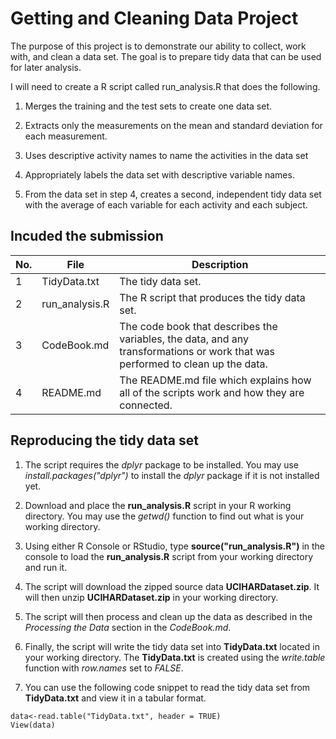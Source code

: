 # Getting and Cleaning Data Project

The purpose of this project is to demonstrate our ability to collect, work with, and clean a data set. The goal is to prepare tidy data that can be used for later analysis.

I will need to create a R script called run_analysis.R that does the following. 

1. Merges the training and the test sets to create one data set.

2. Extracts only the measurements on the mean and standard deviation for each measurement. 

3. Uses descriptive activity names to name the activities in the data set

4. Appropriately labels the data set with descriptive variable names. 

5. From the data set in step 4, creates a second, independent tidy data set with the 
   average of each variable for each activity and each subject.


## Incuded the submission
|No.|File           |Description                                   |
|---|---------------|----------------------------------------------|
|1  |TidyData.txt   |The tidy data set.                            |
|2  |run_analysis.R |The R script that produces the tidy data set. |
|3  |CodeBook.md    |The code book that describes the variables, the data, and any transformations or work that was performed to clean up the data. |
|4  |README.md      | The README.md file which explains how all of the scripts work and how they are connected. |


## Reproducing the tidy data set

1. The script requires the *dplyr* package to be installed.  You may use *install.packages("dplyr")* to install the *dplyr* package if it is not installed yet.

2. Download and place the **run_analysis.R** script in your R working directory.  You may use the *getwd()* function to find out what is your working directory.

3. Using either R Console or RStudio, type **source("run_analysis.R")** in the console to load the **run_analysis.R** script from your working directory and run it.

4. The script will download the zipped source data **UCIHARDataset.zip**.  It will then unzip **UCIHARDataset.zip** in your working directory.

5. The script will then process and clean up the data as described in the *Processing the Data* section in the *CodeBook.md*.

6. Finally, the script will write the tidy data set into **TidyData.txt** located in your working directory.  The **TidyData.txt** is created using the *write.table* function with *row.names* set to *FALSE*.

7. You can use the following code snippet to read the tidy data set from **TidyData.txt** and view it in a tabular format.
```
data<-read.table("TidyData.txt", header = TRUE)
View(data)
```



